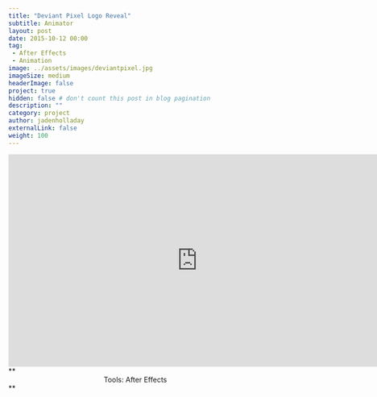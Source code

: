 ```yaml
---
title: "Deviant Pixel Logo Reveal"
subtitle: Animator
layout: post
date: 2015-10-12 00:00
tag:
 - After Effects
 - Animation
image: ../assets/images/deviantpixel.jpg
imageSize: medium
headerImage: false
project: true
hidden: false # don't count this post in blog pagination
description: ""
category: project
author: jadenholladay
externalLink: false
weight: 100
---
```

<center><iframe width="750" height="422" src="https://www.youtube.com/embed/XvGnfezxb6g" frameborder="0" allowfullscreen></iframe></center>
**<center>Tools: After Effects</center>**
